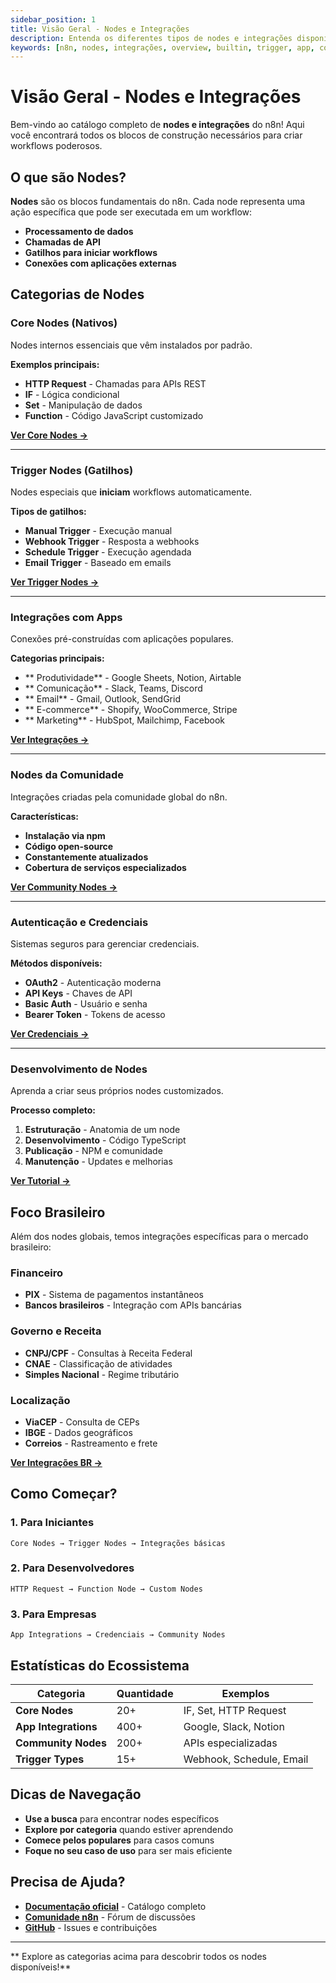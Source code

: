 ```yaml
---
sidebar_position: 1
title: Visão Geral - Nodes e Integrações
description: Entenda os diferentes tipos de nodes e integrações disponíveis no n8n
keywords: [n8n, nodes, integrações, overview, builtin, trigger, app, community]
---
```


# <IonicIcon name="extension-puzzle-outline" size={32} color="#ea4b71" /> Visão Geral - Nodes e Integrações

Bem-vindo ao catálogo completo de **nodes e integrações** do n8n! Aqui você encontrará todos os blocos de construção necessários para criar workflows poderosos.

## <IonicIcon name="help-circle-outline" size={24} color="#ea4b71" /> O que são Nodes?

**Nodes** são os blocos fundamentais do n8n. Cada node representa uma ação específica que pode ser executada em um workflow:

- <IonicIcon name="cog-outline" size={16} color="#6b7280" /> **Processamento de dados**
- <IonicIcon name="wifi-outline" size={16} color="#6b7280" /> **Chamadas de API**
- <IonicIcon name="play-outline" size={16} color="#6b7280" /> **Gatilhos para iniciar workflows**
- <IonicIcon name="link-outline" size={16} color="#6b7280" /> **Conexões com aplicações externas**

## <IonicIcon name="grid-outline" size={24} color="#ea4b71" /> Categorias de Nodes

### <IonicIcon name="library-outline" size={20} color="#10b981" /> **Core Nodes (Nativos)**
Nodes internos essenciais que vêm instalados por padrão.

**Exemplos principais:**
- <IonicIcon name="globe-outline" size={16} color="#6b7280" /> **HTTP Request** - Chamadas para APIs REST
- <IonicIcon name="git-branch-outline" size={16} color="#6b7280" /> **IF** - Lógica condicional
- <IonicIcon name="create-outline" size={16} color="#6b7280" /> **Set** - Manipulação de dados
- <IonicIcon name="code-outline" size={16} color="#6b7280" /> **Function** - Código JavaScript customizado

<IonicIcon name="arrow-forward-outline" size={16} color="#ea4b71" /> **[ Ver Core Nodes →](./builtin-nodes/http-requests/webhook)**

---

### <IonicIcon name="flash-outline" size={20} color="#10b981" /> **Trigger Nodes (Gatilhos)**
Nodes especiais que **iniciam** workflows automaticamente.

**Tipos de gatilhos:**
- <IonicIcon name="hand-left-outline" size={16} color="#6b7280" /> **Manual Trigger** - Execução manual
- <IonicIcon name="wifi-outline" size={16} color="#6b7280" /> **Webhook Trigger** - Resposta a webhooks
- <IonicIcon name="time-outline" size={16} color="#6b7280" /> **Schedule Trigger** - Execução agendada
- <IonicIcon name="mail-outline" size={16} color="#6b7280" /> **Email Trigger** - Baseado em emails

<IonicIcon name="arrow-forward-outline" size={16} color="#ea4b71" /> **[ Ver Trigger Nodes →](./trigger-nodes/time-based/manual-trigger)**

---

### <IonicIcon name="apps-outline" size={20} color="#10b981" /> **Integrações com Apps**
Conexões pré-construídas com aplicações populares.

**Categorias principais:**
- <IonicIcon name="briefcase-outline" size={16} color="#6b7280" /> ** Produtividade** - Google Sheets, Notion, Airtable
- <IonicIcon name="chatbubbles-outline" size={16} color="#6b7280" /> ** Comunicação** - Slack, Teams, Discord 
- <IonicIcon name="mail-outline" size={16} color="#6b7280" /> ** Email** - Gmail, Outlook, SendGrid
- <IonicIcon name="storefront-outline" size={16} color="#6b7280" /> ** E-commerce** - Shopify, WooCommerce, Stripe
- <IonicIcon name="megaphone-outline" size={16} color="#6b7280" /> ** Marketing** - HubSpot, Mailchimp, Facebook

<IonicIcon name="arrow-forward-outline" size={16} color="#ea4b71" /> **[ Ver Integrações →](./app-nodes/productivity/google-sheets)**

---

### <IonicIcon name="people-outline" size={20} color="#10b981" /> **Nodes da Comunidade**
Integrações criadas pela comunidade global do n8n.

**Características:**
- <IonicIcon name="download-outline" size={16} color="#6b7280" /> **Instalação via npm**
- <IonicIcon name="code-outline" size={16} color="#6b7280" /> **Código open-source** 
- <IonicIcon name="refresh-outline" size={16} color="#6b7280" /> **Constantemente atualizados**
- <IonicIcon name="extension-puzzle-outline" size={16} color="#6b7280" /> **Cobertura de serviços especializados**

<IonicIcon name="arrow-forward-outline" size={16} color="#ea4b71" /> **[ Ver Community Nodes →](./community-nodes/overview)**

---

### <IonicIcon name="shield-checkmark-outline" size={20} color="#10b981" /> **Autenticação e Credenciais**
Sistemas seguros para gerenciar credenciais.

**Métodos disponíveis:**
- <IonicIcon name="key-outline" size={16} color="#6b7280" /> **OAuth2** - Autenticação moderna
- <IonicIcon name="card-outline" size={16} color="#6b7280" /> **API Keys** - Chaves de API
- <IonicIcon name="person-outline" size={16} color="#6b7280" /> **Basic Auth** - Usuário e senha
- <IonicIcon name="finger-print-outline" size={16} color="#6b7280" /> **Bearer Token** - Tokens de acesso

<IonicIcon name="arrow-forward-outline" size={16} color="#ea4b71" /> **[ Ver Credenciais →](./credential-nodes/oauth)**

---

### <IonicIcon name="construct-outline" size={20} color="#10b981" /> **Desenvolvimento de Nodes**
Aprenda a criar seus próprios nodes customizados.

**Processo completo:**
1. <IonicIcon name="cube-outline" size={16} color="#6b7280" /> **Estruturação** - Anatomia de um node
2. <IonicIcon name="code-outline" size={16} color="#6b7280" /> **Desenvolvimento** - Código TypeScript
3. <IonicIcon name="cloud-upload-outline" size={16} color="#6b7280" /> **Publicação** - NPM e comunidade
4. <IonicIcon name="refresh-circle-outline" size={16} color="#6b7280" /> **Manutenção** - Updates e melhorias

<IonicIcon name="arrow-forward-outline" size={16} color="#ea4b71" /> **[ Ver Tutorial →](./criar-nodes/tutorial-desenvolvimento)**

## <IonicIcon name="location-outline" size={24} color="#ea4b71" /> **Foco Brasileiro**

Além dos nodes globais, temos integrações específicas para o mercado brasileiro:

### <IonicIcon name="card-outline" size={20} color="#10b981" /> **Financeiro**
- <IonicIcon name="flash-outline" size={16} color="#6b7280" /> **PIX** - Sistema de pagamentos instantâneos
- <IonicIcon name="business-outline" size={16} color="#6b7280" /> **Bancos brasileiros** - Integração com APIs bancárias

### <IonicIcon name="shield-outline" size={20} color="#10b981" /> **Governo e Receita**
- <IonicIcon name="document-text-outline" size={16} color="#6b7280" /> **CNPJ/CPF** - Consultas à Receita Federal
- <IonicIcon name="list-outline" size={16} color="#6b7280" /> **CNAE** - Classificação de atividades
- <IonicIcon name="calculator-outline" size={16} color="#6b7280" /> **Simples Nacional** - Regime tributário

### <IonicIcon name="navigate-outline" size={20} color="#10b981" /> **Localização**
- <IonicIcon name="pin-outline" size={16} color="#6b7280" /> **ViaCEP** - Consulta de CEPs
- <IonicIcon name="map-outline" size={16} color="#6b7280" /> **IBGE** - Dados geográficos
- <IonicIcon name="mail-outline" size={16} color="#6b7280" /> **Correios** - Rastreamento e frete

<IonicIcon name="arrow-forward-outline" size={16} color="#ea4b71" /> **[ Ver Integrações BR →](../integracoes-br/pix)**

## <IonicIcon name="play-outline" size={24} color="#ea4b71" /> **Como Começar?**

### <IonicIcon name="school-outline" size={20} color="#10b981" /> 1. **Para Iniciantes**
```
Core Nodes → Trigger Nodes → Integrações básicas
```

### <IonicIcon name="code-outline" size={20} color="#10b981" /> 2. **Para Desenvolvedores**
```
HTTP Request → Function Node → Custom Nodes
```

### <IonicIcon name="business-outline" size={20} color="#10b981" /> 3. **Para Empresas**
```
App Integrations → Credenciais → Community Nodes
```

## <IonicIcon name="analytics-outline" size={24} color="#ea4b71" /> **Estatísticas do Ecossistema**

| Categoria | Quantidade | Exemplos |
|-----------|------------|----------|
| **Core Nodes** | 20+ | IF, Set, HTTP Request |
| **App Integrations** | 400+ | Google, Slack, Notion |
| **Community Nodes** | 200+ | APIs especializadas |
| **Trigger Types** | 15+ | Webhook, Schedule, Email |

## <IonicIcon name="compass-outline" size={24} color="#ea4b71" /> **Dicas de Navegação**

- <IonicIcon name="search-outline" size={16} color="#6b7280" /> **Use a busca** para encontrar nodes específicos
- <IonicIcon name="library-outline" size={16} color="#6b7280" /> **Explore por categoria** quando estiver aprendendo
- <IonicIcon name="star-outline" size={16} color="#6b7280" /> **Comece pelos populares** para casos comuns
- <IonicIcon name="target-outline" size={16} color="#6b7280" /> **Foque no seu caso de uso** para ser mais eficiente

## <IonicIcon name="help-circle-outline" size={24} color="#ea4b71" /> **Precisa de Ajuda?**

- <IonicIcon name="book-outline" size={16} color="#6b7280" /> **[Documentação oficial](https://docs.n8n.io/integrations/)** - Catálogo completo
- <IonicIcon name="people-outline" size={16} color="#6b7280" /> **[Comunidade n8n](https://community.n8n.io)** - Fórum de discussões
- <IonicIcon name="logo-github" size={16} color="#6b7280" /> **[GitHub](https://github.com/n8n-io/n8n)** - Issues e contribuições

---

** Explore as categorias acima para descobrir todos os nodes disponíveis!** 